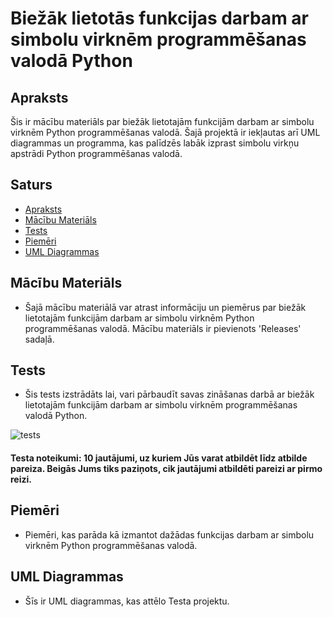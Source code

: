 # Biežāk lietotās funkcijas darbam ar simbolu virknēm programmēšanas valodā Python

## Apraksts
Šis ir mācību materiāls par biežāk lietotajām funkcijām darbam ar simbolu virknēm Python programmēšanas valodā. Šajā projektā ir iekļautas arī UML diagrammas un programma, kas palīdzēs labāk izprast simbolu virkņu apstrādi Python programmēšanas valodā.

## Saturs
- [Apraksts](#apraksts)
- [Mācību Materiāls](#macibu-materials)
- [Tests](#tests)
- [Piemēri](#piemēri)
- [UML Diagrammas](#uml-diagrammas)

## Mācību Materiāls
 - Šajā mācību materiālā var atrast informāciju un piemērus par biežāk lietotajām funkcijām darbam ar simbolu virknēm Python programmēšanas valodā. Mācību materiāls ir pievienots 'Releases' sadaļā.

## Tests
 - Šis tests izstrādāts lai, vari pārbaudīt savas zināšanas darbā ar biežāk lietotajām funkcijām darbam ar simbolu virknēm programmēšanas valodā Python.

![tests](https://github.com/EdmundsZaneribs/Funkcijas_darbam_ar_simbolu_virknem_Python/assets/165994174/f9d39716-c52a-4789-918e-ebe4bac0bedf)
#### Testa noteikumi: 10 jautājumi, uz kuriem Jūs varat atbildēt līdz atbilde pareiza. Beigās Jums tiks paziņots, cik jautājumi atbildēti pareizi ar pirmo reizi. 

## Piemēri
 - Piemēri, kas parāda kā izmantot dažādas funkcijas darbam ar simbolu virknēm Python programmēšanas valodā.

## UML Diagrammas
 - Šīs ir UML diagrammas, kas attēlo Testa projektu.

